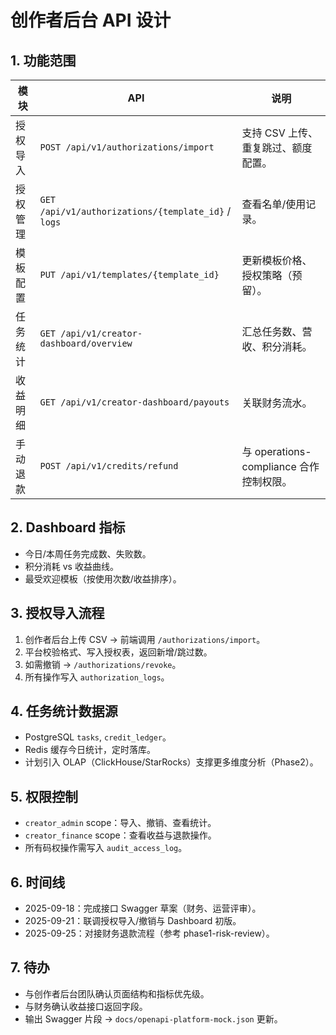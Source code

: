 ﻿# 创作者后台 API 设计

## 1. 功能范围
| 模块 | API | 说明 |
| --- | --- | --- |
| 授权导入 | `POST /api/v1/authorizations/import` | 支持 CSV 上传、重复跳过、额度配置。|
| 授权管理 | `GET /api/v1/authorizations/{template_id}` / `logs` | 查看名单/使用记录。|
| 模板配置 | `PUT /api/v1/templates/{template_id}` | 更新模板价格、授权策略（预留）。|
| 任务统计 | `GET /api/v1/creator-dashboard/overview` | 汇总任务数、营收、积分消耗。|
| 收益明细 | `GET /api/v1/creator-dashboard/payouts` | 关联财务流水。|
| 手动退款 | `POST /api/v1/credits/refund` | 与 operations-compliance 合作控制权限。|

## 2. Dashboard 指标
- 今日/本周任务完成数、失败数。
- 积分消耗 vs 收益曲线。
- 最受欢迎模板（按使用次数/收益排序）。

## 3. 授权导入流程
1. 创作者后台上传 CSV → 前端调用 `/authorizations/import`。
2. 平台校验格式、写入授权表，返回新增/跳过数。
3. 如需撤销 → `/authorizations/revoke`。
4. 所有操作写入 `authorization_logs`。

## 4. 任务统计数据源
- PostgreSQL `tasks`, `credit_ledger`。
- Redis 缓存今日统计，定时落库。
- 计划引入 OLAP（ClickHouse/StarRocks）支撑更多维度分析（Phase2）。

## 5. 权限控制
- `creator_admin` scope：导入、撤销、查看统计。
- `creator_finance` scope：查看收益与退款操作。
- 所有码权操作需写入 `audit_access_log`。

## 6. 时间线
- 2025-09-18：完成接口 Swagger 草案（财务、运营评审）。
- 2025-09-21：联调授权导入/撤销与 Dashboard 初版。
- 2025-09-25：对接财务退款流程（参考 phase1-risk-review）。

## 7. 待办
- 与创作者后台团队确认页面结构和指标优先级。
- 与财务确认收益接口返回字段。
- 输出 Swagger 片段 -> `docs/openapi-platform-mock.json` 更新。
